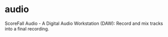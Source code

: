 # audio
ScoreFall Audio - A Digital Audio Workstation (DAW): Record and mix tracks into a final recording.
